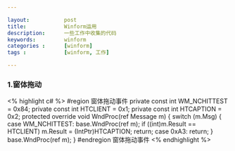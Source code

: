 ```yaml
---

layout:           post
title:            Winform运用
description:      一些工作中收集的代码
keywords:         winform
categories :      [winform]
tags :            [winform, 工作]

---
```


### 1.窗体拖动

<% highlight c# %>
        #region 窗体拖动事件
        private const int WM_NCHITTEST = 0x84;
        private const int HTCLIENT = 0x1;
        private const int HTCAPTION = 0x2;
        protected override void WndProc(ref Message m)
        {
            switch (m.Msg)
            {
                case WM_NCHITTEST:
                    base.WndProc(ref m);
                    if ((int)m.Result == HTCLIENT)
                        m.Result = (IntPtr)HTCAPTION;
                    return;
                case 0xA3:
                    return;
            }
            base.WndProc(ref m);
        }
        #endregion 窗体拖动事件
<% endhighlight %>

